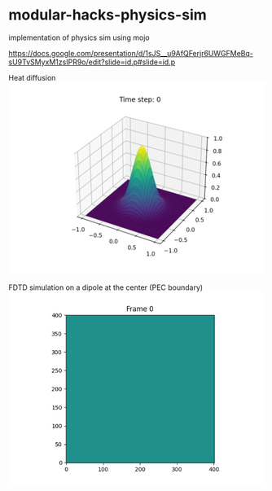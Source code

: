 # modular-hacks-physics-sim
implementation of physics sim using mojo 

https://docs.google.com/presentation/d/1sJS__u9AfQFerjr6UWGFMeBq-sU9TvSMyxM1zsIPR9o/edit?slide=id.p#slide=id.p

Heat diffusion
![Heat diffusion](/assets/heat_diffusion.gif?raw=true)

FDTD simulation on a dipole at the center (PEC boundary)
![Electromagnetic Propagation](/assets/dipole_fdtd.gif?raw=true)

